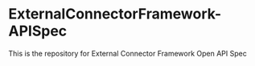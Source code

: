 # ExternalConnectorFramework-APISpec

This is the repository for External Connector Framework Open API Spec
